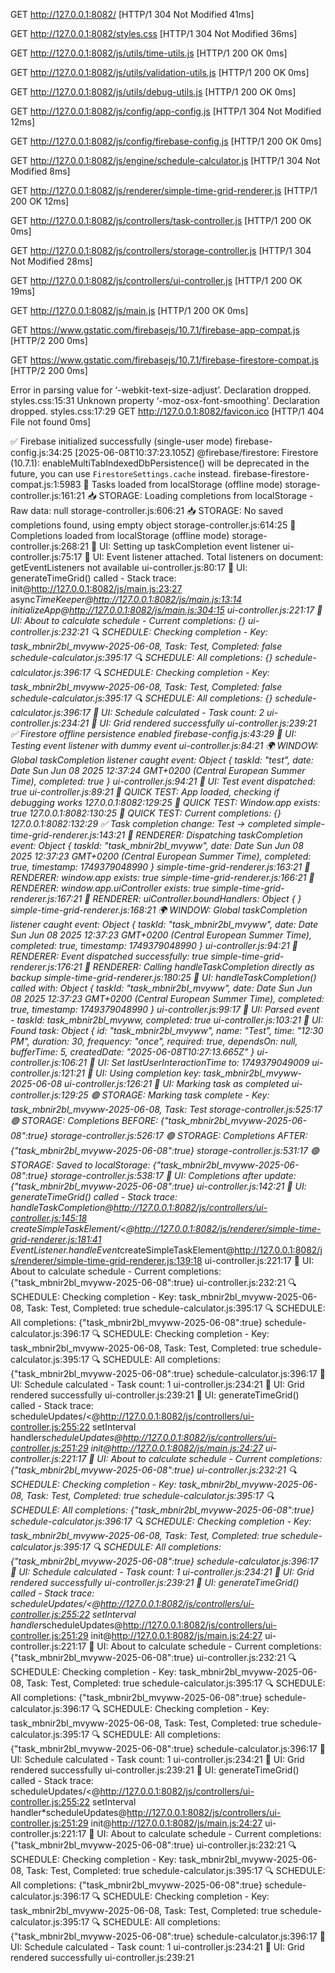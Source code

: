 GET
http://127.0.0.1:8082/
[HTTP/1 304 Not Modified 41ms]

GET
http://127.0.0.1:8082/styles.css
[HTTP/1 304 Not Modified 36ms]

GET
http://127.0.0.1:8082/js/utils/time-utils.js
[HTTP/1 200 OK 0ms]

GET
http://127.0.0.1:8082/js/utils/validation-utils.js
[HTTP/1 200 OK 0ms]

GET
http://127.0.0.1:8082/js/utils/debug-utils.js
[HTTP/1 200 OK 0ms]

GET
http://127.0.0.1:8082/js/config/app-config.js
[HTTP/1 304 Not Modified 12ms]

GET
http://127.0.0.1:8082/js/config/firebase-config.js
[HTTP/1 200 OK 0ms]

GET
http://127.0.0.1:8082/js/engine/schedule-calculator.js
[HTTP/1 304 Not Modified 8ms]

GET
http://127.0.0.1:8082/js/renderer/simple-time-grid-renderer.js
[HTTP/1 200 OK 12ms]

GET
http://127.0.0.1:8082/js/controllers/task-controller.js
[HTTP/1 200 OK 0ms]

GET
http://127.0.0.1:8082/js/controllers/storage-controller.js
[HTTP/1 304 Not Modified 28ms]

GET
http://127.0.0.1:8082/js/controllers/ui-controller.js
[HTTP/1 200 OK 19ms]

GET
http://127.0.0.1:8082/js/main.js
[HTTP/1 200 OK 0ms]

GET
https://www.gstatic.com/firebasejs/10.7.1/firebase-app-compat.js
[HTTP/2 200  0ms]

GET
https://www.gstatic.com/firebasejs/10.7.1/firebase-firestore-compat.js
[HTTP/2 200  0ms]

Error in parsing value for ‘-webkit-text-size-adjust’.  Declaration dropped. styles.css:15:31
Unknown property ‘-moz-osx-font-smoothing’.  Declaration dropped. styles.css:17:29
GET
http://127.0.0.1:8082/favicon.ico
[HTTP/1 404 File not found 0ms]

✅ Firebase initialized successfully (single-user mode) firebase-config.js:34:25
[2025-06-08T10:37:23.105Z]  @firebase/firestore: Firestore (10.7.1): enableMultiTabIndexedDbPersistence() will be deprecated in the future, you can use `FirestoreSettings.cache` instead. firebase-firestore-compat.js:1:5983
💾 Tasks loaded from localStorage (offline mode) storage-controller.js:161:21
📥 STORAGE: Loading completions from localStorage - Raw data: null storage-controller.js:606:21
📥 STORAGE: No saved completions found, using empty object storage-controller.js:614:25
💾 Completions loaded from localStorage (offline mode) storage-controller.js:268:21
🎯 UI: Setting up taskCompletion event listener ui-controller.js:75:17
🎯 UI: Event listener attached. Total listeners on document: getEventListeners not available ui-controller.js:80:17
🔄 UI: generateTimeGrid() called - Stack trace: init@http://127.0.0.1:8082/js/main.js:23:27
async*TimeKeeper@http://127.0.0.1:8082/js/main.js:13:14
initializeApp@http://127.0.0.1:8082/js/main.js:304:15 ui-controller.js:221:17
🔄 UI: About to calculate schedule - Current completions: {} ui-controller.js:232:21
🔍 SCHEDULE: Checking completion - Key: task_mbnir2bl_mvyww-2025-06-08, Task: Test, Completed: false schedule-calculator.js:395:17
🔍 SCHEDULE: All completions: {} schedule-calculator.js:396:17
🔍 SCHEDULE: Checking completion - Key: task_mbnir2bl_mvyww-2025-06-08, Task: Test, Completed: false schedule-calculator.js:395:17
🔍 SCHEDULE: All completions: {} schedule-calculator.js:396:17
🔄 UI: Schedule calculated - Task count: 2 ui-controller.js:234:21
🔄 UI: Grid rendered successfully ui-controller.js:239:21
✅ Firestore offline persistence enabled firebase-config.js:43:29
🎯 UI: Testing event listener with dummy event ui-controller.js:84:21
🌍 WINDOW: Global taskCompletion listener caught event: 
Object { taskId: "test", date: Date Sun Jun 08 2025 12:37:24 GMT+0200 (Central European Summer Time), completed: true }
ui-controller.js:94:21
🎯 UI: Test event dispatched: true ui-controller.js:89:21
🐛 QUICK TEST: App loaded, checking if debugging works 127.0.0.1:8082:129:25
🐛 QUICK TEST: Window.app exists: true 127.0.0.1:8082:130:25
🐛 QUICK TEST: Current completions: {} 127.0.0.1:8082:132:29
✅ Task completion change: Test -> completed simple-time-grid-renderer.js:143:21
🚀 RENDERER: Dispatching taskCompletion event: 
Object { taskId: "task_mbnir2bl_mvyww", date: Date Sun Jun 08 2025 12:37:23 GMT+0200 (Central European Summer Time), completed: true, timestamp: 1749379048990 }
simple-time-grid-renderer.js:163:21
🚀 RENDERER: window.app exists: true simple-time-grid-renderer.js:166:21
🚀 RENDERER: window.app.uiController exists: true simple-time-grid-renderer.js:167:21
🚀 RENDERER: uiController.boundHandlers: 
Object {  }
simple-time-grid-renderer.js:168:21
🌍 WINDOW: Global taskCompletion listener caught event: 
Object { taskId: "task_mbnir2bl_mvyww", date: Date Sun Jun 08 2025 12:37:23 GMT+0200 (Central European Summer Time), completed: true, timestamp: 1749379048990 }
ui-controller.js:94:21
🚀 RENDERER: Event dispatched successfully: true simple-time-grid-renderer.js:176:21
🚀 RENDERER: Calling handleTaskCompletion directly as backup simple-time-grid-renderer.js:180:25
🎯 UI: handleTaskCompletion() called with: 
Object { taskId: "task_mbnir2bl_mvyww", date: Date Sun Jun 08 2025 12:37:23 GMT+0200 (Central European Summer Time), completed: true, timestamp: 1749379048990 }
ui-controller.js:99:17
🎯 UI: Parsed event - taskId: task_mbnir2bl_mvyww, completed: true ui-controller.js:103:21
🎯 UI: Found task: 
Object { id: "task_mbnir2bl_mvyww", name: "Test", time: "12:30 PM", duration: 30, frequency: "once", required: true, dependsOn: null, bufferTime: 5, createdDate: "2025-06-08T10:27:13.665Z" }
ui-controller.js:106:21
🎯 UI: Set lastUserInteractionTime to: 1749379049009 ui-controller.js:121:21
🎯 UI: Using completion key: task_mbnir2bl_mvyww-2025-06-08 ui-controller.js:126:21
🎯 UI: Marking task as completed ui-controller.js:129:25
🟢 STORAGE: Marking task complete - Key: task_mbnir2bl_mvyww-2025-06-08, Task: Test storage-controller.js:525:17
🟢 STORAGE: Completions BEFORE: {"task_mbnir2bl_mvyww-2025-06-08":true} storage-controller.js:526:17
🟢 STORAGE: Completions AFTER: {"task_mbnir2bl_mvyww-2025-06-08":true} storage-controller.js:531:17
🟢 STORAGE: Saved to localStorage: {"task_mbnir2bl_mvyww-2025-06-08":true} storage-controller.js:538:17
🎯 UI: Completions after update: {"task_mbnir2bl_mvyww-2025-06-08":true} ui-controller.js:142:21
🔄 UI: generateTimeGrid() called - Stack trace: handleTaskCompletion@http://127.0.0.1:8082/js/controllers/ui-controller.js:145:18
createSimpleTaskElement/<@http://127.0.0.1:8082/js/renderer/simple-time-grid-renderer.js:181:41
EventListener.handleEvent*createSimpleTaskElement@http://127.0.0.1:8082/js/renderer/simple-time-grid-renderer.js:139:18 ui-controller.js:221:17
🔄 UI: About to calculate schedule - Current completions: {"task_mbnir2bl_mvyww-2025-06-08":true} ui-controller.js:232:21
🔍 SCHEDULE: Checking completion - Key: task_mbnir2bl_mvyww-2025-06-08, Task: Test, Completed: true schedule-calculator.js:395:17
🔍 SCHEDULE: All completions: {"task_mbnir2bl_mvyww-2025-06-08":true} schedule-calculator.js:396:17
🔍 SCHEDULE: Checking completion - Key: task_mbnir2bl_mvyww-2025-06-08, Task: Test, Completed: true schedule-calculator.js:395:17
🔍 SCHEDULE: All completions: {"task_mbnir2bl_mvyww-2025-06-08":true} schedule-calculator.js:396:17
🔄 UI: Schedule calculated - Task count: 1 ui-controller.js:234:21
🔄 UI: Grid rendered successfully ui-controller.js:239:21
🔄 UI: generateTimeGrid() called - Stack trace: scheduleUpdates/<@http://127.0.0.1:8082/js/controllers/ui-controller.js:255:22
setInterval handler*scheduleUpdates@http://127.0.0.1:8082/js/controllers/ui-controller.js:251:29
init@http://127.0.0.1:8082/js/main.js:24:27 ui-controller.js:221:17
🔄 UI: About to calculate schedule - Current completions: {"task_mbnir2bl_mvyww-2025-06-08":true} ui-controller.js:232:21
🔍 SCHEDULE: Checking completion - Key: task_mbnir2bl_mvyww-2025-06-08, Task: Test, Completed: true schedule-calculator.js:395:17
🔍 SCHEDULE: All completions: {"task_mbnir2bl_mvyww-2025-06-08":true} schedule-calculator.js:396:17
🔍 SCHEDULE: Checking completion - Key: task_mbnir2bl_mvyww-2025-06-08, Task: Test, Completed: true schedule-calculator.js:395:17
🔍 SCHEDULE: All completions: {"task_mbnir2bl_mvyww-2025-06-08":true} schedule-calculator.js:396:17
🔄 UI: Schedule calculated - Task count: 1 ui-controller.js:234:21
🔄 UI: Grid rendered successfully ui-controller.js:239:21
🔄 UI: generateTimeGrid() called - Stack trace: scheduleUpdates/<@http://127.0.0.1:8082/js/controllers/ui-controller.js:255:22
setInterval handler*scheduleUpdates@http://127.0.0.1:8082/js/controllers/ui-controller.js:251:29
init@http://127.0.0.1:8082/js/main.js:24:27 ui-controller.js:221:17
🔄 UI: About to calculate schedule - Current completions: {"task_mbnir2bl_mvyww-2025-06-08":true} ui-controller.js:232:21
🔍 SCHEDULE: Checking completion - Key: task_mbnir2bl_mvyww-2025-06-08, Task: Test, Completed: true schedule-calculator.js:395:17
🔍 SCHEDULE: All completions: {"task_mbnir2bl_mvyww-2025-06-08":true} schedule-calculator.js:396:17
🔍 SCHEDULE: Checking completion - Key: task_mbnir2bl_mvyww-2025-06-08, Task: Test, Completed: true schedule-calculator.js:395:17
🔍 SCHEDULE: All completions: {"task_mbnir2bl_mvyww-2025-06-08":true} schedule-calculator.js:396:17
🔄 UI: Schedule calculated - Task count: 1 ui-controller.js:234:21
🔄 UI: Grid rendered successfully ui-controller.js:239:21
🔄 UI: generateTimeGrid() called - Stack trace: scheduleUpdates/<@http://127.0.0.1:8082/js/controllers/ui-controller.js:255:22
setInterval handler*scheduleUpdates@http://127.0.0.1:8082/js/controllers/ui-controller.js:251:29
init@http://127.0.0.1:8082/js/main.js:24:27 ui-controller.js:221:17
🔄 UI: About to calculate schedule - Current completions: {"task_mbnir2bl_mvyww-2025-06-08":true} ui-controller.js:232:21
🔍 SCHEDULE: Checking completion - Key: task_mbnir2bl_mvyww-2025-06-08, Task: Test, Completed: true schedule-calculator.js:395:17
🔍 SCHEDULE: All completions: {"task_mbnir2bl_mvyww-2025-06-08":true} schedule-calculator.js:396:17
🔍 SCHEDULE: Checking completion - Key: task_mbnir2bl_mvyww-2025-06-08, Task: Test, Completed: true schedule-calculator.js:395:17
🔍 SCHEDULE: All completions: {"task_mbnir2bl_mvyww-2025-06-08":true} schedule-calculator.js:396:17
🔄 UI: Schedule calculated - Task count: 1 ui-controller.js:234:21
🔄 UI: Grid rendered successfully ui-controller.js:239:21
